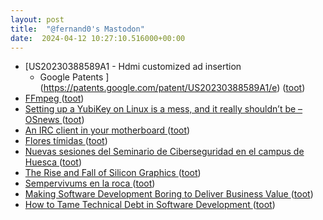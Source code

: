```yaml
---
layout: post
title:  "@fernand0's Mastodon"
date:  2024-04-12 10:27:10.516000+00:00
---
```

*  [US20230388589A1 - Hdmi customized ad insertion 
      - Google Patents ](https://patents.google.com/patent/US20230388589A1/e) ([toot](https://mastodon.social/@fernand0/112257769833372807))
*  [
FFmpeg ](https://ffmpeg.org//index.html#pr7.) ([toot](https://mastodon.social/@fernand0/112257517325498425))
*  [Setting up a YubiKey on Linux is a mess, and it really shouldn’t be  –  OSnews ](https://www.osnews.com/story/139174/setting-up-a-yubikey-on-linux-is-a-mess-and-it-really-shouldnt-be) ([toot](https://mastodon.social/@fernand0/112257324795686031))
*  [An IRC client in your motherboard ](https://axleos.com/an-irc-client-in-your-motherboard) ([toot](https://mastodon.social/@fernand0/112255640120745726))
*  [Flores tímidas ](https://avecesunafoto.wordpress.com/2024/04/11/flores-timidas) ([toot](https://mastodon.social/@fernand0/112255635501275690))
*  [Nuevas sesiones del Seminario de Ciberseguridad en el campus de Huesca   ](https://www.unizar.es/actualidad/vernoticia_ng.php?id=82196) ([toot](https://mastodon.social/@fernand0/112253714364630935))
*  [The Rise and Fall of Silicon Graphics ](https://www.abortretry.fail/p/the-rise-and-fall-of-silicon-graphic) ([toot](https://mastodon.social/@fernand0/112253491042853741))
*  [Sempervivums en la roca ](https://www.flickr.com/photos/fernand0/53624853368) ([toot](https://mastodon.social/@fernand0/112253380522738694))
*  [Making Software Development Boring to Deliver Business Value ](https://www.infoq.com/news/2024/03/software-development-boring) ([toot](https://mastodon.social/@fernand0/112253219025578807))
*  [How to Tame Technical Debt in Software Development ](https://www.infoq.com/news/2024/03/tech-debt-software) ([toot](https://mastodon.social/@fernand0/112253086822474169))
